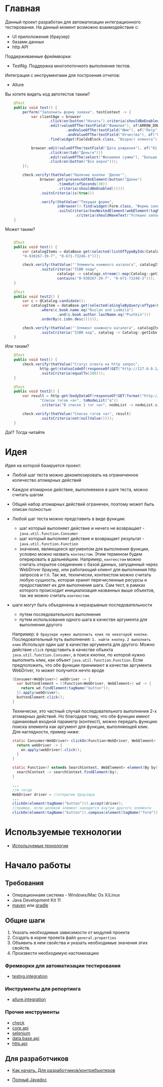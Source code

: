 # Главная

Данный проект разработан для автоматизации интеграционного тестирования. На данный момент возможно взаимодействие с:
- UI прилоложения (браузер)
- базами данных
- http API

Поддерживаемые фреймворки:
- TestNg. Поддержка многопоточного выполнения тестов.

Интеграция с инструментами для построения отчетов:
- Allure

Вы хотите видеть код автотестов таким?

```java
    @Test
    public void test() {
        perform("Заполнить форму заявки", testContext -> {
            var clientAge = browser
                    .click(on(button("Начать").criteria(shouldBeEnabled()).timeOut(ofMinutes(1))))
                    .edit(valueOfThe(textField("Фамилия"), of(ARROW_DOWN, "Иванов"))
                            .andValueOfThe(textField("Имя"), of("Петр"))
                            .andValueOfThe(textField("Отчество"), of("Сидорович")))
                    .find(widget(FieldsBlock.class, "Возраст клиента"));

            browser.edit(valueOfThe(textField("Дата рождения"), of("01.01.1990")))
                    .click(on(tab("Деньги")))
                    .edit(valueOfThe(select("Желаемая сумма"), "Больше 1.000.0000"))
                    .click(on(button("Все верно")));
        });

        check.verify(thatValue("Наличие кнопки 'Далее'",
                browser.get(presenceOfAnElement(button("Далее")
                        .timeOut(ofSeconds(30))
                        .criteria(shouldBeEnabled()))))
                .suitsCriteria(is(true)))

                .verify(thatValue("Текущая форма",
                        inBrowser().find(widget(Form.class, "Форма заявки")))
                        .suitsCriteria(hasNestedElement(webElement(tagName("span"))
                                .criteria(shouldHaveText("Успешно заполнено. Вы можете продолжать")))));
    }
```

Может таким?
```java

    @Test
    public void test() {
        var catalogItems = dataBase.get(selected(listOfTypeByIds(Catalog.class, 
        "0-930267-39-7", "0-671-73246-3")));

        check.verify(thatValue("'Элементы книжного каталога", catalogItems)
                .suitsCriteria("ISBN коды", 
                        catalogs -> catalogs.stream().map(Catalog::getIsbn).collect(toList()),
                        contains("0-930267-39-7", "0-671-73246-3"))); 
    }
    
    @Test
    public void test2() {
        var c = QCatalog.candidate();
        var catalogItem = dataBase.get(selected(aSingleByQuery(ofType(Catalog.class)
                .where(c.book.name.eq("Ruslan and Ludmila")
                        .and(c.book.author.lastName.eq("Pushkin")))
                .orderBy(c.isbn.desc()))));

        check.verify(thatValue("'Элемент книжного каталога", catalogItems)
                .suitsCriteria("ISBN код", catalog -> Catalog::getIsbn, is("0-930267-39-7")));
    }    

```

Или таким?
```java
    @Test
    public void test() {
        check.verify(thatValue("Статус ответа на http запрос", 
                http.get(statusCodeOf(responseOf(GET("http://127.0.0.1/test_page.html"), ofString()))))
                .suitsCriteria(equalTo(200)));        
    }
    
    @Test
    public void test2() {
        var result = http.get(bodyDataOf(responseOf(GET(format("http://127.0.0.1/data.html", REQUEST_URI)), ofString()),
                "Список тэгов <a>", toNodeList("a"))
                .criteria("В списке 1 тэг <a>", nodeList -> nodeList.size() == 1));

        check.verify(thatValue("Список тэгов <a>", result)
                .suitsCriteria(not(nullValue())));      
    }    
```
Да!? Тогда читайте

# Идея

Идея на которой базируется проект:

- Любой шаг теста можно декомпозировать на ограниченное количество атомарных действий
- Каждое атомарное действие, выполняемое в шаге теста, можно считать шагом
- Общий набор атомарных действий ограничен, поэтому может быть описан полностью 
- Любой шаг теста можно представить в виде функции:
  
  - шаг который выполняет действие и ничего не возвращает - `java.util.function.Consumer`
  - шаг который выполняет действие и возвращает результат - `java.util.function.Function`
  - значение, являющееся аргументом для выполнения функции, условно можно назвать `контекстом`. Этим термином будем оперировать в дальнейшем.
  Например, `контекстом` можно считать открытое соединение с базой данных, запущенный через WebDriver браузер, или работающий клиент для выполнения http запросов и т.п. 
  Так же, технически, контекстом можно считать любую сущность, которая хранит перечисленные ресурсы и предоставляет их для выполнения шага. Сам тест, в рамках которого происходит инициализация названных выше объектов, так же можно считать `контекстом`. 

- шаги могут быть объединены в неразрывные последовательности
  
  - путем последовательного выполнения
  - путем использования одного шага в качестве аргумента для выполнения другого
  
  Например: `В браузере нужно выполнить клик по некоторой кнопке.`   
  Последовательный путь выполнения: `1. найти кнопку`. `2 выполнить клик`
  Используя один шаг в качестве аргумента для другого: 
  Можно действие `click` представить в качестве объекта `java.util.function.Consumer`, а поиск кнопки, по которой нужно выполнить клик, как объект `java.util.function.Function`. 
  Если предположить, что обе функции принимают в качестве аргумента WebDriver, то может получится нечто вроде
  
  ```java
  (Consumer<WebDriver>) webDriver -> {  
    var buttonElement = ((Function<WebDriver, WebElement>) wd -> {  
      return wd.findElement(tagName("button"));
    }).apply(webDriver);
    buttonElement.click();
  }
  ```
  Технически, это частный случай последовательного выполнения 2-х атомарных действий. Но благодаря тому, что обе функции имеют одинаковый входной параметр (контекст), можно 
  передать функцию поиска элемента как аргумент для функции, выполняющей клик. Для наглядности, пример ниже:
  
  ```java
  static Consumer<WebDriver> clickOn(Function<WebDriver, WebElement> on) {
    return webDriver -> {
      on.apply(webDriver).click();
    }
  }

  static Function<? extends SearchContext, WebElement> element(By by) {  
    searchContext -> searchContext.findElement(by);
  }

  ...
  //и тогда
  WebDriver driver = //открытие браузера
  ...
  clickOn(element(tagName("button"))).accept(driver);
  //пример, если целевой элемент находится внутри другого элемента
  clickOn(element(tagName("button")).compose(element(tagName("form")))).accept(driver);
  ```

# Используемые технологии

- [Используемые технологии](/doc/Tech_Stack.md)

# Начало работы

## Требования
 
 - Операционнаяя система - Windows/Mac Os X/Linux
 - Java Development Kit 11
 - [maven](https://maven.apache.org/) или [gradle](https://gradle.org/)
 
## Общие шаги

1. Указать необходимые зависимости от модулей проекта
2. Создать в корне проекта файл `general.properties`
3. Объявить в нем свойства и указать необходимые значения этих свойств.
4. Произвести необходимую кастомизацию

### Фремворки для автоматизации тестирования
 - [testng.integration](/doc/rus/testng/Main.md)

### Инструменты для репортинга
 - [allure.integration](/doc/rus/allure/Main.md)

### Прочие инструменты 
  
  - [check](/doc/rus/check/Main.md)
  - [core.api](/doc/rus/core/Main.md)
  - [selenium](/doc/rus/selenium/Main.md)
  - [data.base.api](/doc/rus/data.dase/Main.md)
  - [http.api](/doc/rus/data.dase/Main.md)
  
## Для разработчиков 
- [Как начать. Для разработчиков/контрибъютеров](/doc/rus/Get_Started_For_Delelopers.md)  

- [Полный Javadoc](https://tinkoffcreditsystems.github.io/neptune/)  